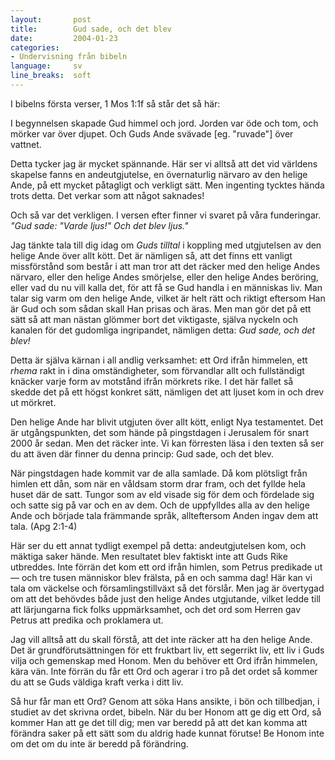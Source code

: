 ```yaml
---
layout:       post
title:        Gud sade, och det blev
date:         2004-01-23
categories:
- Undervisning från bibeln
language:     sv
line_breaks:  soft
---
```

I bibelns första verser, 1 Mos 1:1f så står det så här:

<p class="bible">I begynnelsen skapade Gud himmel och jord.  Jorden
var öde och tom, och mörker var över djupet.  Och Guds Ande svävade
[eg. "ruvade"] över vattnet.</p>

Detta tycker jag är mycket spännande.  Här ser vi alltså att det vid världens
skapelse fanns en andeutgjutelse, en övernaturlig närvaro av den helige Ande, på
ett mycket påtagligt och verkligt sätt.  Men ingenting tycktes hända trots
detta.  Det verkar som att något saknades!

Och så var det verkligen.  I versen efter finner vi svaret på våra funderingar.
<em>"Gud sade: "Varde ljus!"  Och det blev ljus."</em>

Jag tänkte tala till dig idag om <em>Guds tilltal</em> i koppling med
utgjutelsen av den helige Ande över allt kött.  Det är nämligen så, att det
finns ett vanligt missförstånd som består i att man tror att det räcker med den
helige Andes närvaro, eller den helige Andes smörjelse, eller den helige Andes
beröring, eller vad du nu vill kalla det, för att få se Gud handla i en
människas liv.  Man talar sig varm om den helige Ande, vilket är helt rätt och
riktigt eftersom Han är Gud och som sådan skall Han prisas och äras.  Men man
gör det på ett sätt så att man nästan glömmer bort det viktigaste, själva
nyckeln och kanalen för det gudomliga ingripandet, nämligen detta: <em>Gud sade,
och det blev!</em>

Detta är själva kärnan i all andlig verksamhet: ett Ord ifrån himmelen, ett
<em>rhema</em> rakt in i dina omständigheter, som förvandlar allt och
fullständigt knäcker varje form av motstånd ifrån mörkrets rike.  I det här
fallet så skedde det på ett högst konkret sätt, nämligen det att ljuset kom in
och drev ut mörkret.

Den helige Ande har blivit utgjuten över allt kött, enligt Nya testamentet.  Det
är utgångspunkten, det som hände på pingstdagen i Jerusalem för snart 2000 år
sedan.  Men det räcker inte.  Vi kan förresten läsa i den texten så ser du att
även där finner du denna princip: Gud sade, och det blev.

<p class="bible">När pingstdagen hade kommit var de alla samlade.  Då
kom plötsligt från himlen ett dån, som när en våldsam storm drar fram,
och det fyllde hela huset där de satt.  Tungor som av eld visade sig
för dem och fördelade sig och satte sig på var och en av dem.  Och de
uppfylldes alla av den helige Ande och började tala främmande språk,
allteftersom Anden ingav dem att tala. (Apg 2:1-4)</p>

Här ser du ett annat tydligt exempel på detta: andeutgjutelsen kom, och mäktiga
saker hände.  Men resultatet blev faktiskt inte att Guds Rike utbreddes.  Inte
förrän det kom ett ord ifrån himlen, som Petrus predikade ut &mdash; och tre
tusen människor blev frälsta, på en och samma dag!  Här kan vi tala om väckelse
och församlingstillväxt så det förslår.  Men jag är övertygad om att det
behövdes både just den helige Andes utgjutande, vilket ledde till att
lärjungarna fick folks uppmärksamhet, och det ord som Herren gav Petrus att
predika och proklamera ut.

Jag vill alltså att du skall förstå, att det inte räcker att ha den helige Ande.
Det är grundförutsättningen för ett fruktbart liv, ett segerrikt liv, ett liv i
Guds vilja och gemenskap med Honom.  Men du behöver ett Ord ifrån himmelen, kära
vän.  Inte förrän du får ett Ord och agerar i tro på det ordet så kommer du att
se Guds väldiga kraft verka i ditt liv.

Så hur får man ett Ord?  Genom att söka Hans ansikte, i bön och tillbedjan, i
studiet av det skrivna ordet, bibeln.  När du ber Honom att ge dig ett Ord, så
kommer Han att ge det till dig; men var beredd på att det kan komma att förändra
saker på ett sätt som du aldrig hade kunnat förutse!  Be Honom inte om det om du
inte är beredd på förändring.
